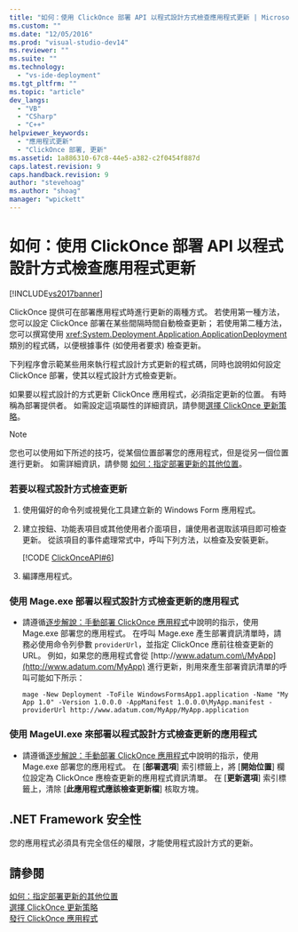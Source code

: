 ```yaml
---
title: "如何：使用 ClickOnce 部署 API 以程式設計方式檢查應用程式更新 | Microsoft Docs"
ms.custom: ""
ms.date: "12/05/2016"
ms.prod: "visual-studio-dev14"
ms.reviewer: ""
ms.suite: ""
ms.technology: 
  - "vs-ide-deployment"
ms.tgt_pltfrm: ""
ms.topic: "article"
dev_langs: 
  - "VB"
  - "CSharp"
  - "C++"
helpviewer_keywords: 
  - "應用程式更新"
  - "ClickOnce 部署, 更新"
ms.assetid: 1a886310-67c8-44e5-a382-c2f0454f887d
caps.latest.revision: 9
caps.handback.revision: 9
author: "stevehoag"
ms.author: "shoag"
manager: "wpickett"
---
```

# 如何：使用 ClickOnce 部署 API 以程式設計方式檢查應用程式更新
[!INCLUDE[vs2017banner](../code-quality/includes/vs2017banner.md)]

ClickOnce 提供可在部署應用程式時進行更新的兩種方式。  若使用第一種方法，您可以設定 ClickOnce 部署在某些間隔時間自動檢查更新；  若使用第二種方法，您可以撰寫使用 <xref:System.Deployment.Application.ApplicationDeployment> 類別的程式碼，以便根據事件 \(如使用者要求\) 檢查更新。  
  
 下列程序會示範某些用來執行程式設計方式更新的程式碼，同時也說明如何設定 ClickOnce 部署，使其以程式設計方式檢查更新。  
  
 如果要以程式設計的方式更新 ClickOnce 應用程式，必須指定更新的位置。  有時稱為部署提供者。  如需設定這項屬性的詳細資訊，請參閱[選擇 ClickOnce 更新策略](../deployment/choosing-a-clickonce-update-strategy.md)。  
  
> [!NOTE]
>  您也可以使用如下所述的技巧，從某個位置部署您的應用程式，但是從另一個位置進行更新。  如需詳細資訊，請參閱 [如何：指定部署更新的其他位置](../deployment/how-to-specify-an-alternate-location-for-deployment-updates.md)。  
  
### 若要以程式設計方式檢查更新  
  
1.  使用偏好的命令列或視覺化工具建立新的 Windows Form 應用程式。  
  
2.  建立按鈕、功能表項目或其他使用者介面項目，讓使用者選取該項目即可檢查更新。  從該項目的事件處理常式中，呼叫下列方法，以檢查及安裝更新。  
  
     [!CODE [ClickOnceAPI#6](../CodeSnippet/VS_Snippets_Winforms/ClickOnceAPI#6)]  
  
3.  編譯應用程式。  
  
### 使用 Mage.exe 部署以程式設計方式檢查更新的應用程式  
  
-   請遵循[逐步解說：手動部署 ClickOnce 應用程式](../deployment/walkthrough-manually-deploying-a-clickonce-application.md)中說明的指示，使用 Mage.exe 部署您的應用程式。  在呼叫 Mage.exe 產生部署資訊清單時，請務必使用命令列參數 `providerUrl`，並指定 ClickOnce 應前往檢查更新的 URL。  例如，如果您的應用程式會從 [http:\/\/www.adatum.com\/MyApp](http://www.adatum.com/MyApp) 進行更新，則用來產生部署資訊清單的呼叫可能如下所示：  
  
    ```  
    mage -New Deployment -ToFile WindowsFormsApp1.application -Name "My App 1.0" -Version 1.0.0.0 -AppManifest 1.0.0.0\MyApp.manifest -providerUrl http://www.adatum.com/MyApp/MyApp.application  
    ```  
  
### 使用 MageUI.exe 來部署以程式設計方式檢查更新的應用程式  
  
-   請遵循[逐步解說：手動部署 ClickOnce 應用程式](../deployment/walkthrough-manually-deploying-a-clickonce-application.md)中說明的指示，使用 Mage.exe 部署您的應用程式。  在 \[**部署選項**\] 索引標籤上，將 \[**開始位置**\] 欄位設定為 ClickOnce 應檢查更新的應用程式資訊清單。  在 \[**更新選項**\] 索引標籤上，清除 \[**此應用程式應該檢查更新檔**\] 核取方塊。  
  
## .NET Framework 安全性  
 您的應用程式必須具有完全信任的權限，才能使用程式設計方式的更新。  
  
## 請參閱  
 [如何：指定部署更新的其他位置](../deployment/how-to-specify-an-alternate-location-for-deployment-updates.md)   
 [選擇 ClickOnce 更新策略](../deployment/choosing-a-clickonce-update-strategy.md)   
 [發行 ClickOnce 應用程式](../deployment/publishing-clickonce-applications.md)